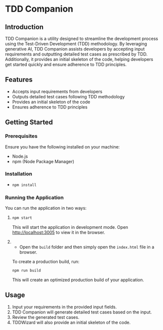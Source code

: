 # TDD Companion

## Introduction
TDD Companion is a utility designed to streamline the development process using the Test-Driven Development (TDD) methodology. By leveraging generative AI, TDD Companion assists developers by accepting input requirements and outputting detailed test cases as prescribed by TDD. Additionally, it provides an initial skeleton of the code, helping developers get started quickly and ensure adherence to TDD principles.

## Features
- Accepts input requirements from developers
- Outputs detailed test cases following TDD methodology
- Provides an initial skeleton of the code
- Ensures adherence to TDD principles

## Getting Started

### Prerequisites
Ensure you have the following installed on your machine:
- Node.js
- npm (Node Package Manager)

### Installation
- 
    ```bash
    npm install
    ```

### Running the Application
You can run the application in two ways:

1.
    ```bash
    npm start
    ```
    This will start the application in development mode. Open [http://localhost:3005](http://localhost:3005) to view it in the browser.

2.
    - Open the `build` folder and then simply open the `index.html` file in a browser.
    
    To create a production build, run:
    ```bash
    npm run build
    ```
    This will create an optimized production build of your application.

## Usage
1. Input your requirements in the provided input fields.
2. TDD Companion will generate detailed test cases based on the input.
3. Review the generated test cases.
4. TDDWizard will also provide an initial skeleton of the code.
